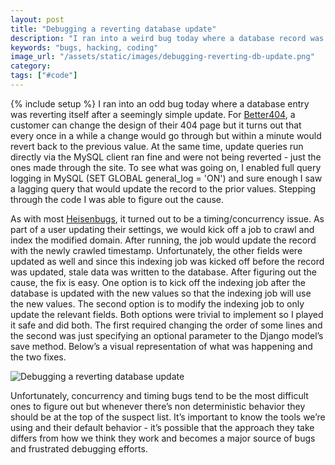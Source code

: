 ```yaml
---
layout: post
title: "Debugging a reverting database update"
description: "I ran into a weird bug today where a database record was updated but would sometimes revert back to older values. As with most Heisenbugs, this turned out to be a timing/concurrency issue."
keywords: "bugs, hacking, coding"
image_url: "/assets/static/images/debugging-reverting-db-update.png"
category:
tags: ["#code"]
---
```

{% include setup %}
I ran into an odd bug today where a database entry was reverting itself after a seemingly simple update. For <a href="http://better404.com">Better404</a>, a customer can change the design of their 404 page but it turns out that every once in a while a change would go through but within a minute would revert back to the previous value. At the same time, update queries run directly via the MySQL client ran fine and were not being reverted - just the ones made through the site. To see what was going on, I enabled full query logging in MySQL (SET GLOBAL general_log = 'ON') and sure enough I saw a lagging query that would update the record to the prior values. Stepping through the code I was able to figure out the cause.

As with most <a href="https://en.wikipedia.org/wiki/Heisenbug" target="_blank">Heisenbugs</a>, it turned out to be a timing/concurrency issue. As part of a user updating their settings, we would kick off a job to crawl and index the modified domain. After running, the job would update the record with the newly crawled timestamp. Unfortunately, the other fields were updated as well and since this indexing job was kicked off before the record was updated, stale data was written to the database. After figuring out the cause, the fix is easy. One option is to kick off the indexing job after the database is updated with the new values so that the indexing job will use the new values. The second option is to modify the indexing job to only update the relevant fields. Both options were trivial to implement so I played it safe and did both. The first required changing the order of some lines and the second was just specifying an optional parameter to the Django model’s save method. Below’s a visual representation of what was happening and the two fixes.

<img src="{{ IMG_PATH }}debugging-reverting-db-update.png" alt="Debugging a reverting database update" />

Unfortunately, concurrency and timing bugs tend to be the most difficult ones to figure out but whenever there’s non deterministic behavior they should be at the top of the suspect list. It’s important to know the tools we’re using and their default behavior - it’s possible that the approach they take differs from how we think they work and becomes a major source of bugs and frustrated debugging efforts.